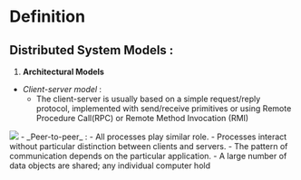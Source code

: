 # Definition
## Distributed System Models :
1. **Architectural Models**
- _Client-server model_ : 
	- The client-server is usually based on a simple request/reply protocol, implemented with send/receive primitives or using Remote Procedure Call(RPC) or Remote Method Invocation (RMI)
<img src= "https://i.imgur.com/GYRg4d5.png" >
- _Peer-to-peer_ :
	- All processes play similar role.
	- Processes interact without particular distinction between clients and servers.
	- The pattern of communication depends on the particular application.
	- A large number of data objects are shared; any individual computer hold
<!--stackedit_data:
eyJoaXN0b3J5IjpbLTE0NjI5ODM1ODksMTIzNzIzMjk5Ml19
-->